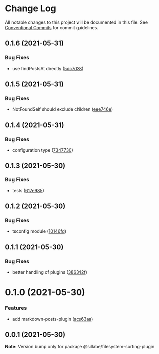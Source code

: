 # Change Log

All notable changes to this project will be documented in this file.
See [Conventional Commits](https://conventionalcommits.org) for commit guidelines.

## 0.1.6 (2021-05-31)


### Bug Fixes

* use findPostsAt directly ([5dc7d38](https://github.com/sillabe/sillabe/commit/5dc7d3835d8626afcba13b8658c31ccee92f1f52))





## 0.1.5 (2021-05-31)


### Bug Fixes

* NotFoundSelf should exclude children ([eee746e](https://github.com/sillabe/sillabe/commit/eee746e2dc237b8a27aa935bda39e4ae42a4e1fb))





## 0.1.4 (2021-05-31)


### Bug Fixes

* configuration type ([7347730](https://github.com/sillabe/sillabe/commit/7347730ea860867ea59714673c0160ea31ed9cd0))





## 0.1.3 (2021-05-30)


### Bug Fixes

* tests ([617e985](https://github.com/sillabe/sillabe/commit/617e985af4c7fc517dc6f05c5986cc829689a12e))





## 0.1.2 (2021-05-30)


### Bug Fixes

* tsconfig module ([10146fd](https://github.com/sillabe/sillabe/commit/10146fd7d498f2b9e4355b76c1f0b9a4a73f6aac))





## 0.1.1 (2021-05-30)


### Bug Fixes

* better handling of plugins ([386342f](https://github.com/sillabe/sillabe/commit/386342f1d31c96fa0c8dc2cf03d3776aefef78d5))





# 0.1.0 (2021-05-30)


### Features

* add markdown-posts-plugin ([ace63aa](https://github.com/sillabe/sillabe/commit/ace63aa47e8f1779e31a9c786072d049663fbef9))





## 0.0.1 (2021-05-30)

**Note:** Version bump only for package @sillabe/filesystem-sorting-plugin
